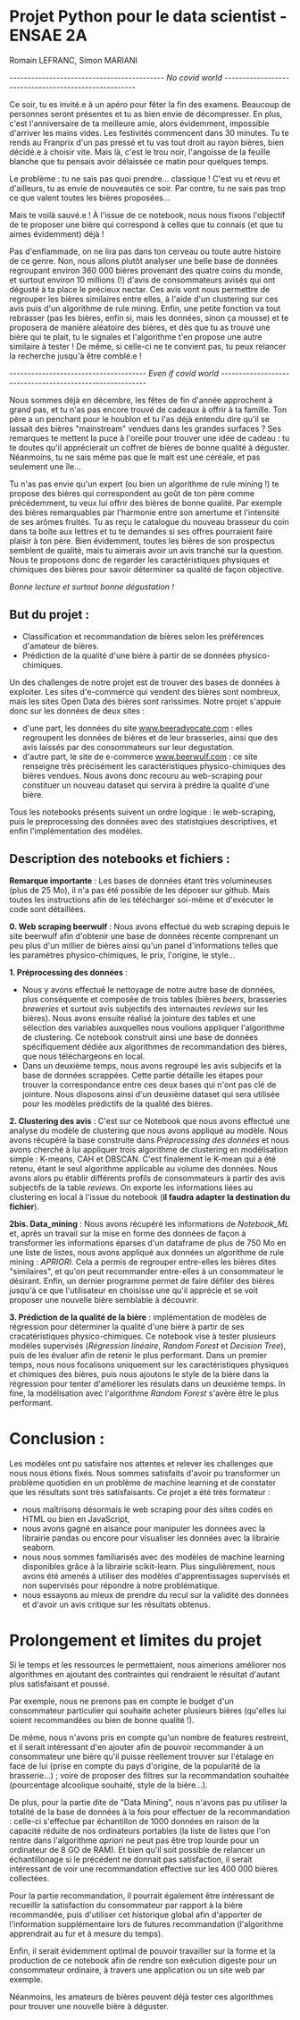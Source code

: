 # Projet Python pour le data scientist - ENSAE 2A
Romain LEFRANC, Simon MARIANI

*------------------------------------------- No covid world -----------------------------------------------------*

Ce soir, tu es invité.e à un apéro pour fêter la fin des examens. Beaucoup de personnes seront présentes et tu as bien envie de décompresser. En plus, c'est l'anniversaire de ta meilleure amie, alors évidemment, impossible d'arriver les mains vides. Les festivités commencent dans 30 minutes. Tu te rends au Franprix d'un pas pressé et tu vas tout droit au rayon bières, bien décidé.e à choisir vite. Mais là, c'est le trou noir, l'angoisse de la feuille blanche que tu pensais avoir délaissée ce matin pour quelques temps.

Le problème : tu ne sais pas quoi prendre... classique ! C'est vu et revu et d'ailleurs, tu as envie de nouveautés ce soir. Par contre, tu ne sais pas trop ce que valent toutes les bières proposées... 

Mais te voilà sauvé.e ! À l'issue de ce notebook, nous nous fixons l'objectif de te proposer une bière qui correspond à celles que tu connais (et que tu aimes évidemment) déjà ! 

Pas d'enflammade, on ne lira pas dans ton cerveau ou toute autre histoire de ce genre. Non, nous allons plutôt analyser une belle base de données regroupant environ 360 000 bières provenant des quatre coins du monde, et surtout environ 10 millions (!) d'avis de consommateurs avisés qui ont dégusté à ta place le précieux nectar. Ces avis vont nous permettre de regrouper les bières similaires entre elles, à l'aide d'un clustering sur ces avis puis d'un algorithme de rule mining. Enfin, une petite fonction va tout rebrasser (pas les bières, enfin si, mais les données, sinon ça mousse) et te proposera de manière aléatoire des bières, et dès que tu as trouvé une bière qui te plait, tu le signales et l'algorithme t'en propose une autre similaire à tester ! De même, si celle-ci ne te convient pas, tu peux relancer la recherche jusqu'à être comblé.e !

*-------------------------------------- Even if covid world ---------------------------------------------------------*

Nous sommes déjà en décembre, les fêtes de fin d'année approchent à grand pas, et tu n'as pas encore trouvé de cadeaux à offrir à ta famille. Ton père a un penchant pour le houblon et tu l'as déjà entendu dire qu'il se lassait des bières "mainstream" vendues dans les grandes surfaces ? Ses remarques te mettent la puce à l'oreille pour trouver une idée de cadeau : tu te doutes qu'il apprécierait un coffret de bières de bonne qualité à déguster. Néanmoins, tu ne sais même pas que le malt est une céréale, et pas seulement une île... 

Tu n'as pas envie qu'un expert (ou bien un algorithme de rule mining !) te propose des bières qui correspondent au goût de ton père comme précédemment, tu veux lui offrir des bières de bonne qualité. Par exemple des bières remarquables par l'harmonie entre son amertume et l'intensité de ses arômes fruités. Tu as reçu le catalogue du nouveau brasseur du coin dans ta boîte aux lettres  et tu te demandes si ses offres pourraient faire plaisir à ton père. Bien évidemment, toutes les bières de son prospectus semblent de qualité, mais tu aimerais avoir un avis tranché sur la question. Nous te proposons donc de regarder les caractéristiques physiques et chimiques des bières pour savoir déterminer sa qualité de façon objective. 

*Bonne lecture et surtout bonne dégustation !*

## But du projet : 

- Classification et recommandation de bières selon les préférences d'amateur de bières.
- Prédiction de la qualité d'une bière à partir de se données physico-chimiques.

Un des challenges de notre projet est de trouver des bases de données à exploiter. Les sites d'e-commerce qui vendent des bières sont nombreux, mais les sites Open Data des bières sont rarissimes. Notre projet s'appuie donc sur les données de deux sites : 
- d'une part, les données du site www.beeradvocate.com : elles regroupent les données de bières et de leur brasseries, ainsi que des avis laissés par des consommateurs sur leur degustation.  
- d'autre part, le site de e-commerce www.beerwulf.com : ce site renseigne très précisément les caractéristiques physico-chimiques des bières vendues. Nous avons donc recouru au web-scraping pour constituer un nouveau dataset qui servira à prédire la qualité d'une bière. 

Tous les notebooks présents suivent un ordre logique : le web-scraping, puis le preprocessing des données avec des statistqiues descriptives, et enfin l'implémentation des modèles. 

## Description des notebooks et fichiers :

**Remarque importante** : Les bases de données étant très volumineuses (plus de 25 Mo), il n'a pas été possible de les déposer sur github. Mais toutes les instructions afin de les télécharger soi-même et d'exécuter le code sont détaillées.
	
**0. Web scraping beerwulf** : Nous avons effectué du web scraping depuis le site beerwulf afin d'obtenir une base de données récente comprenant un peu plus d'un millier de bières ainsi qu'un panel d'informations telles que les paramètres physico-chimiques, le prix, l'origine, le style...
	
**1. Préprocessing des données** : 
- Nous y avons effectué le nettoyage de notre autre base de données, plus conséquente et composée de trois tables (bières *beers*, brasseries *breweries* et surtout avis subjectifs des internautes *reviews* sur les bières). Nous avons ensuite réalisé la jointure des tables et une sélection des variables auxquelles nous voulions appliquer l'algorithme de clustering. Ce notebook construit ainsi une base de données spécifiquement dédiée aux algorithmes de recommandation des bières, que nous téléchargeons en local. 
- Dans un deuxième temps, nous avons regroupé les avis subjecifs et la base de données scrappées. Cette partie détaille les étapes pour trouver la correspondance entre ces deux bases qui n'ont pas clé de jointure. Nous disposons ainsi d'un deuxième dataset qui sera utilisée pour les modèles prédictifs de la qualité des bières. 
	
**2. Clustering des avis** : C'est sur ce Notebook que nous avons effectué une analyse du modèle de clustering que nous avons appliqué au modèle. Nous avons récupéré la base construite dans *Préprocessing des données* et nous avons cherché à lui appliquer trois algorithme de clustering en modélisation simple : K-means, CAH et DBSCAN. C'est finalement le K-mean qui a été retenu, étant le seul algorithme applicable au volume des données. Nous avons alors pu établir différents profils de consommateurs à partir des avis subjectifs de la table *reviews*. On exporte les informations liées au clustering en local à l'issue du notebook (**il faudra adapter la destination du fichier**).

**2bis. Data_mining** : Nous avons récupéré les informations de *Notebook_ML* et, après un travail sur la mise en forme des données de façon à transformer les informations éparses d'un dataframe de plus de 750 Mo en une liste de listes, nous avons appliqué aux données un algorithme de rule mining : *APRIORI*. Cela a permis de regrouper entre-elles les bières dites "similaires", et qu'on peut recommander entre-elles à un consommateur le désirant. 
Enfin, un dernier programme permet de faire défiler des bières jusqu'à ce que l'utilisateur en choisisse une qu'il apprécie et se voit proposer une nouvelle bière semblable à découvrir.

**3. Prédiction de la qualité de la bière** : implémentation de modèles de régression pour déterminer la qualité d'une bière à partir de ses cracatéristiques physico-chimiques. Ce notebook vise à tester plusieurs modèles supervisés (*Régression linéaire*, *Random Forest* et *Decision Tree*), puis de les évaluer afin de retenir le plus performant. Dans un premier temps, nous nous focalisons uniquement sur les caractéristiques physiques et chimiques des bières, puis nous ajoutons le style de la bière dans la régression pour tenter d'améliorer les résulats dans un deuxième temps. In fine, la modélisation avec l'algorithme *Random Forest* s'avère être le plus performant.


# Conclusion :

Les modèles ont pu satisfaire nos attentes et relever les challenges que nous nous étions fixés. Nous sommes satisfaits d'avoir pu transformer un problème quotidien en un problème de machine learning et de constater que les résultats sont très satisfaisants. Ce projet a été très formateur : 
- nous maîtrisons désormais le web scraping pour des sites codés en HTML ou bien en JavaScript, 
- nous avons gagné en aisance pour manipuler les données avec la librairie pandas ou encore pour visualiser les données avec la librairie seaborn.
- nous nous sommes familiarisés avec des modèles de machine learning disponibles grâce à la librairie scikit-learn. Plus singulièrement, nous avons été amenés à utiliser des modèles d'apprentissages supervisés et non supervisés pour répondre à notre problématique.
- nous essayons au mieux de prendre du recul sur la validité des données et d'avoir un avis critique sur les résultats obtenus.

# Prolongement et limites du projet

Si le temps et les ressources le permettaient, nous aimerions améliorer nos algorithmes en ajoutant des contraintes qui rendraient le résultat d'autant plus satisfaisant et poussé. 

Par exemple, nous ne prenons pas en compte le budget d'un consommateur particulier qui souhaite acheter plusieurs bières (qu'elles lui soient recommandées ou bien de bonne qualité !). 

De même, nous n'avons pris en compte qu'un nombre de features restreint, et il serait intéressant d'en ajouter afin de pouvoir recommander à un consommateur une bière qu'il puisse réellement trouver sur l'étalage en face de lui (prise en compte du pays d'origine, de la popularité de la brasserie...) ; voire de proposer des filtres sur la recommandation souhaitée (pourcentage alcoolique souhaité, style de la bière...).

De plus, pour la partie dite de "Data Mining", nous n'avons pas pu utiliser la totalité de la base de données à la fois pour effectuer de la recommandation : celle-ci s'effectue par échantillon de 1000 données en raison de la capacité réduite de nos ordinateurs portables (la liste de listes que l'on rentre dans l'algorithme *apriori* ne peut pas être trop lourde pour un ordinateur de 8 GO de RAM). Et bien qu'il soit possible de relancer un échantillonage si le précédent ne donnait pas satisfaction, il serait intéressant de voir une recommandation effective sur les 400 000 bières collectées.

Pour la partie recommandation, il pourrait également être intéressant de recueillir la satisfaction du consommateur par rapport à la bière recommandée, puis d'utiliser cet historique global afin d'apporter de l'information supplémentaire lors de futures recommandation (l'algorithme apprendrait au fur et à mesure du temps).

Enfin, il serait évidemment optimal de pouvoir travailler sur la forme et la production de ce notebook afin de rendre son exécution digeste pour un consommateur ordinaire, à travers une application ou un site web par exemple. 

Néanmoins, les amateurs de bières peuvent déjà tester ces algorithmes pour trouver une nouvelle bière à déguster. 

